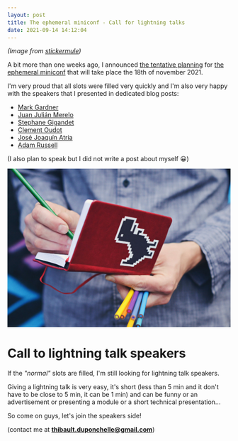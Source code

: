 ```yaml
---
layout: post
title: The ephemeral miniconf - Call for lightning talks
date: 2021-09-14 14:12:04
---
```

*(Image from [stickermule](https://unsplash.com/@stickermule))*

A bit more than one weeks ago, I announced [the tentative planning](https://dev.to/thibaultduponchelle/the-ephemeral-miniconf-tentative-planning-aom) for [the ephemeral miniconf](https://dev.to/thibaultduponchelle/the-ephemeral-miniconf-292j) that will take place the 18th of november 2021.

I'm very proud that all slots were filled very quickly and I'm also very happy with the speakers that I presented in dedicated blog posts:
- [Mark Gardner](https://dev.to/thibaultduponchelle/the-ephemeral-miniconf-speaker-presentation-i0e) 
- [Juan Julián Merelo](https://dev.to/thibaultduponchelle/the-ephemeral-miniconf-speaker-annoucement-4n8f) 
- [Stephane Gigandet](https://dev.to/thibaultduponchelle/the-ephemeral-miniconf-speaker-annoucement-314d) 
- [Clement Oudot](https://dev.to/thibaultduponchelle/the-ephemeral-miniconf-clement-oudot-2a1a) 
- [José Joaquín Atria](https://dev.to/thibaultduponchelle/the-ephemeral-miniconf-jose-joaquin-atria-2m5h) 
- [Adam Russell](https://dev.to/thibaultduponchelle/the-ephemeral-miniconf-adam-russell-3599)

(I also plan to speak but I did not write a post about myself :grinning:)

![Planning](/assets/images/z7d6ndkh1x3f5hbjgdei.jpg)

# Call to lightning talk speakers
If the *"normal"* slots are filled, I'm still looking for lightning talk speakers. 

Giving a lightning talk is very easy, it's short (less than 5 min and it don't have to be close to 5 min, it can be 1 min) and can be funny or an advertisement or presenting a module or a short technical presentation...

So come on guys, let's join the speakers side! 

(contact me at **thibault.duponchelle@gmail.com**)
